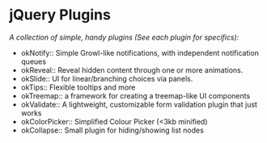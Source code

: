 # jQuery Plugins

*A collection of simple, handy plugins (See each plugin for specifics):*

 * okNotify:: Simple Growl-like notifications, with independent notification queues
 * okReveal:: Reveal hidden content through one or more animations.
 * okSlide:: UI for linear/branching choices via panels.
 * okTips:: Flexible tooltips and more
 * okTreemap:: a framework for creating a treemap-like UI components
 * okValidate:: A lightweight, customizable form validation plugin that just works
 * okColorPicker:: Simplified Colour Picker (<3kb minified)
 * okCollapse:: Small plugin for hiding/showing list nodes
